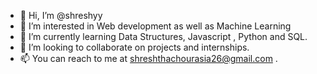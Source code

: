 - 👋 Hi, I’m @shreshyy
- 👀 I’m interested in Web development as well as Machine Learning
- 🌱 I’m currently learning Data Structures, Javascript , Python and SQL.
- 💞️ I’m looking to collaborate on projects and internships.
- 📫 You can reach to me at shreshthachourasia26@gmail.com .

<!---
shreshyy/shreshyy is a ✨ special ✨ repository because its `README.md` (this file) appears on your GitHub profile.
You can click the Preview link to take a look at your changes.
--->
